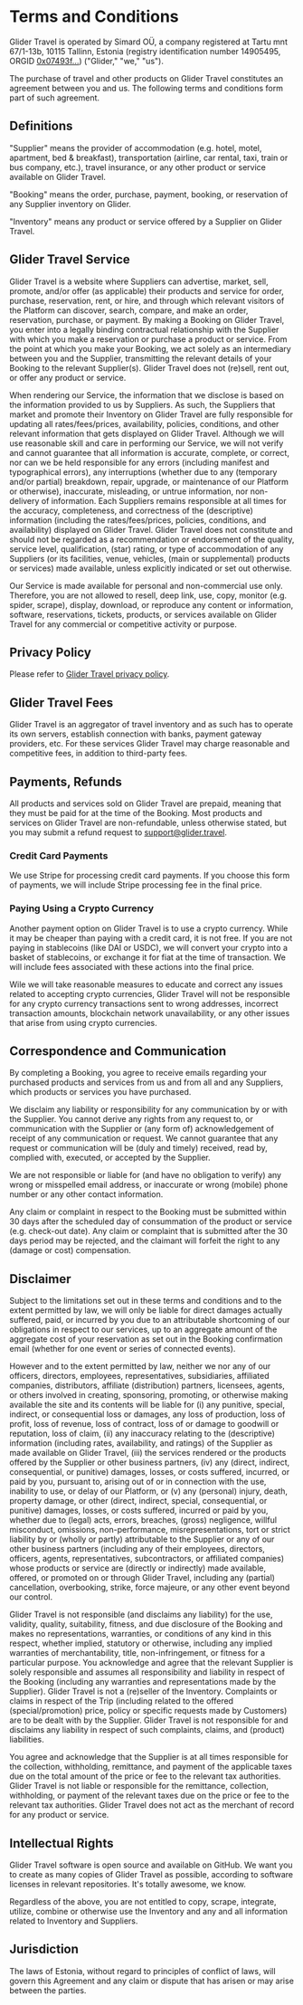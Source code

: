 # Terms and Conditions

Glider Travel is operated by Simard OÜ, a company registered at Tartu mnt 67/1-13b, 10115 Tallinn, Estonia (registry identification number 14905495, ORGID [0x07493f...](https://marketplace.windingtree.com/organization/0x07493f25bb5610951bd8b3b10fcd271abc69e45817d170d1dcb60076ee699b1a)) ("Glider," "we," "us").

The purchase of travel and other products on Glider Travel constitutes an agreement between you and us. The following terms and conditions form part of such agreement.

## Definitions

"Supplier" means the provider of accommodation (e.g. hotel, motel, apartment, bed & breakfast), transportation (airline, car rental, taxi, train or bus company, etc.), travel insurance, or any other product or service available on Glider Travel.

"Booking" means the order, purchase, payment, booking, or reservation of any Supplier inventory on Glider.

"Inventory" means any product or service offered by a Supplier on Glider Travel.

## Glider Travel Service

Glider Travel is a website where Suppliers can advertise, market, sell, promote, and/or offer (as applicable) their products and service for order, purchase, reservation, rent, or hire, and through which relevant visitors of the Platform can discover, search, compare, and make an order, reservation, purchase, or payment. By making a Booking on Glider Travel, you enter into a legally binding contractual relationship with the Supplier with which you make a reservation or purchase a product or service. From the point at which you make your Booking, we act solely as an intermediary between you and the Supplier, transmitting the relevant details of your Booking to the relevant Supplier(s). Glider Travel does not (re)sell, rent out, or offer any product or service.

When rendering our Service, the information that we disclose is based on the information provided to us by Suppliers. As such, the Suppliers that market and promote their Inventory on Glider Travel are  fully responsible for updating all rates/fees/prices, availability, policies, conditions, and other relevant information that gets displayed on Glider Travel. Although we will use reasonable skill and care in performing our Service, we will not verify and cannot guarantee that all information is accurate, complete, or correct, nor can we be held responsible for any errors (including manifest and typographical errors), any interruptions (whether due to any (temporary and/or partial) breakdown, repair, upgrade, or maintenance of our Platform or otherwise), inaccurate, misleading, or untrue information, nor non-delivery of information. Each Suppliers remains responsible at all times for the accuracy, completeness, and correctness of the (descriptive) information (including the rates/fees/prices, policies, conditions, and availability) displayed on Glider Travel. Glider Travel does not constitute and should not be regarded as a recommendation or endorsement of the quality, service level, qualification, (star) rating, or type of accommodation of any Suppliers (or its facilities, venue, vehicles, (main or supplemental) products or services) made available, unless explicitly indicated or set out otherwise.

Our Service is made available for personal and non-commercial use only. Therefore, you are not allowed to resell, deep link, use, copy, monitor (e.g. spider, scrape), display, download, or reproduce any content or information, software, reservations, tickets, products, or services available on Glider Travel for any commercial or competitive activity or purpose.

## Privacy Policy

Please refer to [Glider Travel privacy policy](/dc/privacy-policy).

## Glider Travel Fees

Glider Travel is an aggregator of travel inventory and as such has to operate its own servers, establish connection with banks, payment gateway providers, etc. For these services Glider Travel may charge reasonable and competitive fees, in addition to third-party fees.

## Payments, Refunds

All products and services sold on Glider Travel are prepaid, meaning that they must be paid for at the time of the Booking. Most products and services on Glider Travel are non-refundable, unless otherwise stated, but you may submit a refund request to [support@glider.travel](mailto:support@glider.travel).

### Credit Card Payments

We use Stripe for processing credit card payments. If you choose this form of payments, we will include Stripe processing fee in the final price.

### Paying Using a Crypto Currency

Another payment option on Glider Travel is to use a crypto currency. While it may be cheaper than paying with a credit card, it is not free. If you are not paying in stablecoins (like DAI or USDC), we will convert your crypto into a basket of stablecoins, or exchange it for fiat at the time of transaction. We will include fees associated with these actions into the final price.

Wile we will take reasonable measures to educate and correct any issues related to accepting crypto currencies, Glider Travel will not be responsible for any crypto currency transactions sent to wrong addresses, incorrect transaction amounts, blockchain network unavailability, or any other issues that arise from using crypto currencies.

## Correspondence and Communication

By completing a Booking, you agree to receive emails regarding your purchased products and services from us and from all and any Suppliers, which products or services you have purchased.

We disclaim any liability or responsibility for any communication by or with the Supplier. You cannot derive any rights from any request to, or communication with the Supplier or (any form of) acknowledgement of receipt of any communication or request. We cannot guarantee that any request or communication will be (duly and timely) received, read by, complied with, executed, or accepted by the Supplier.

We are not responsible or liable for (and have no obligation to verify) any wrong or misspelled email address, or inaccurate or wrong (mobile) phone number or any other contact information.

Any claim or complaint in respect to the Booking must be submitted within 30 days after the scheduled day of consummation of the product or service (e.g. check-out date). Any claim or complaint that is submitted after the 30 days period may be rejected, and the claimant will forfeit the right to any (damage or cost) compensation.

## Disclaimer

Subject to the limitations set out in these terms and conditions and to the extent permitted by law, we will only be liable for direct damages actually suffered, paid, or incurred by you due to an attributable shortcoming of our obligations in respect to our services, up to an aggregate amount of the aggregate cost of your reservation as set out in the Booking confirmation email (whether for one event or series of connected events).

However and to the extent permitted by law, neither we nor any of our officers, directors, employees, representatives, subsidiaries, affiliated companies, distributors, affiliate (distribution) partners, licensees, agents, or others involved in creating, sponsoring, promoting, or otherwise making available the site and its contents will be liable for (i) any punitive, special, indirect, or consequential loss or damages, any loss of production, loss of profit, loss of revenue, loss of contract, loss of or damage to goodwill or reputation, loss of claim, (ii) any inaccuracy relating to the (descriptive) information (including rates, availability, and ratings) of the Supplier as made available on Glider Travel, (iii) the services rendered or the products offered by the Supplier or other business partners, (iv) any (direct, indirect, consequential, or punitive) damages, losses, or costs suffered, incurred, or paid by you, pursuant to, arising out of or in connection with the use, inability to use, or delay of our Platform, or (v) any (personal) injury, death, property damage, or other (direct, indirect, special, consequential, or punitive) damages, losses, or costs suffered, incurred or paid by you, whether due to (legal) acts, errors, breaches, (gross) negligence, willful misconduct, omissions, non-performance, misrepresentations, tort or strict liability by or (wholly or partly) attributable to the Supplier or any of our other business partners (including any of their employees, directors, officers, agents, representatives, subcontractors, or affiliated companies) whose products or service are (directly or indirectly) made available, offered, or promoted on or through Glider Travel, including any (partial) cancellation, overbooking, strike, force majeure, or any other event beyond our control.

Glider Travel is not responsible (and disclaims any liability) for the use, validity, quality, suitability, fitness, and due disclosure of the Booking and makes no representations, warranties, or conditions of any kind in this respect, whether implied, statutory or otherwise, including any implied warranties of merchantability, title, non-infringement, or fitness for a particular purpose. You acknowledge and agree that the relevant Supplier is solely responsible and assumes all responsibility and liability in respect of the Booking (including any warranties and representations made by the Supplier). Glider Travel is not a (re)seller of the Inventory. Complaints or claims in respect of the Trip (including related to the offered (special/promotion) price, policy or specific requests made by Customers) are to be dealt with by the Supplier. Glider Travel is not responsible for and disclaims any liability in respect of such complaints, claims, and (product) liabilities.

You agree and acknowledge that the Supplier is at all times responsible for the collection, withholding, remittance, and payment of the applicable taxes due on the total amount of the price or fee to the relevant tax authorities. Glider Travel is not liable or responsible for the remittance, collection, withholding, or payment of the relevant taxes due on the price or fee to the relevant tax authorities. Glider Travel does not act as the merchant of record for any product or service.

## Intellectual Rights

Glider Travel software is open source and available on GitHub. We want you to create as many copies of Glider Travel as possible, according to software licenses in relevant repositories. It's totally awesome, we know.

Regardless of the above, you are not entitled to copy, scrape, integrate, utilize, combine or otherwise use the Inventory and any and all information related to Inventory and Suppliers.

## Jurisdiction

The laws of Estonia, without regard to principles of conflict of laws, will govern this Agreement and any claim or dispute that has arisen or may arise between the parties.
